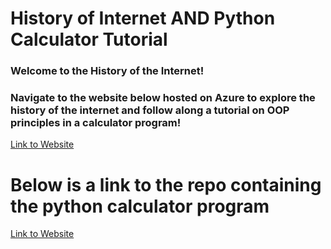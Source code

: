 # History of Internet AND Python Calculator Tutorial
### Welcome to the History of the Internet! 
### Navigate to the website below hosted on Azure to explore the history of the internet and follow along a tutorial on OOP principles in a calculator program!
[Link to Website](http://pythoncalcwebsite.eastus.azurecontainer.io/index.html)

# Below is a link to the repo containing the python calculator program
[Link to Website](https://github.com/Hollinss/calc-homework/tree/calc_part_5)

